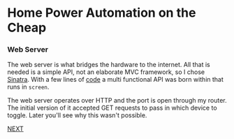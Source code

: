 # Home Power Automation on the Cheap
### Web Server
The web server is what bridges the hardware to the internet. All that is needed is a simple API, not an elaborate MVC framework, so I chose [Sinatra](https://github.com/sinatra/sinatra). With a few lines of [code](/web_server/lightswitch.rb) a multi functional API was born within that runs in `screen`.

The web server operates over HTTP and the port is open through my router. The initial version of it accepted GET requests to pass in which device to toggle. Later you'll see why this wasn't possible.

[NEXT](/docs/web_client.md)
